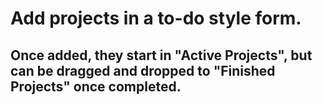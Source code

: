 # Add projects in a to-do style form.
## 
## Once added, they start in "Active Projects", but can be dragged and dropped to "Finished Projects" once completed.
